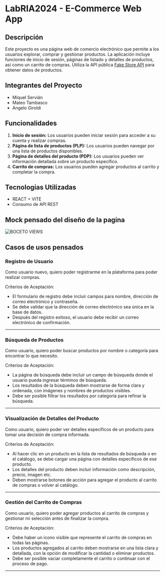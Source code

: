 # LabRIA2024  -  E-Commerce Web App

## Descripción
Este proyecto es una página web de comercio electrónico que permite a los usuarios explorar, comprar y gestionar productos. La aplicación incluye funciones de inicio de sesión, páginas de listado y detalles de productos, así como un carrito de compras. Utiliza la API pública [Fake Store API](https://fakestoreapi.com/docs) para obtener datos de productos.

## Integrantes del Proyecto
- Miquel Servián
- Mateo Tambasco
- Angelo Giroldi

## Funcionalidades
1. **Inicio de sesión:** Los usuarios pueden iniciar sesión para acceder a su cuenta y realizar compras.
2. **Página de lista de productos (PLP):** Los usuarios pueden navegar por una lista de productos disponibles.
3. **Página de detalles del producto (PDP):** Los usuarios pueden ver información detallada sobre un producto específico.
4. **Carrito de compras:** Los usuarios pueden agregar productos al carrito y completar la compra.

## Tecnologías Utilizadas
- REACT + VITE
- Consumo de API REST

## Mock pensado del diseño de la pagina

![BOCETO VIEWS](https://github.com/Matt122133/LabRIA2024/assets/92389514/a04c7430-fc43-48c4-9d63-181babefc358)

## Casos de usos pensados

### Registro de Usuario

Como usuario nuevo, quiero poder registrarme en la plataforma para poder realizar compras.

Criterios de Aceptación:

- El formulario de registro debe incluir campos para nombre, dirección de correo electrónico y contraseña.
- Se debe validar que la dirección de correo electrónico sea única en la base de datos.
- Después del registro exitoso, el usuario debe recibir un correo electrónico de confirmación.
_________________________________________________________________________________________________________________________
### Búsqueda de Productos

Como usuario, quiero poder buscar productos por nombre o categoría para encontrar lo que necesito.

Criterios de Aceptación:

- La página de búsqueda debe incluir un campo de búsqueda donde el usuario pueda ingresar términos de búsqueda.
-  Los resultados de la búsqueda deben mostrarse de forma clara y ordenada, con imágenes y nombres de productos visibles.
- Debe ser posible filtrar los resultados por categoría para refinar la búsqueda.
_________________________________________________________________________________________________________________________
### Visualización de Detalles del Producto

Como usuario, quiero poder ver detalles específicos de un producto para tomar una decisión de compra informada.

Criterios de Aceptación:

- Al hacer clic en un producto en la lista de resultados de búsqueda o en el catálogo, se debe cargar una página con detalles específicos de ese producto.
- Los detalles del producto deben incluir información como descripción, precio, imagen etc.
- Deben mostrarse botones de acción para agregar el producto al carrito de compras o volver al catálogo.
_________________________________________________________________________________________________________________________
### Gestión del Carrito de Compras

Como usuario, quiero poder agregar productos al carrito de compras y gestionar mi selección antes de finalizar la compra.

Criterios de Aceptación:

- Debe haber un icono visible que represente el carrito de compras en todas las páginas.
- Los productos agregados al carrito deben mostrarse en una lista clara y detallada, con la opción de modificar la cantidad o eliminar productos.
- Debe ser posible vaciar completamente el carrito o continuar con el proceso de pago.
_________________________________________________________________________________________________________________________
